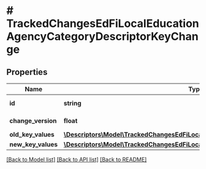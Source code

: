 # # TrackedChangesEdFiLocalEducationAgencyCategoryDescriptorKeyChange

## Properties

Name | Type | Description | Notes
------------ | ------------- | ------------- | -------------
**id** | **string** | Resource identifier | [optional]
**change_version** | **float** | Change version | [optional]
**old_key_values** | [**\Descriptors\Model\TrackedChangesEdFiLocalEducationAgencyCategoryDescriptorKey**](TrackedChangesEdFiLocalEducationAgencyCategoryDescriptorKey.md) |  | [optional]
**new_key_values** | [**\Descriptors\Model\TrackedChangesEdFiLocalEducationAgencyCategoryDescriptorKey**](TrackedChangesEdFiLocalEducationAgencyCategoryDescriptorKey.md) |  | [optional]

[[Back to Model list]](../../README.md#models) [[Back to API list]](../../README.md#endpoints) [[Back to README]](../../README.md)
